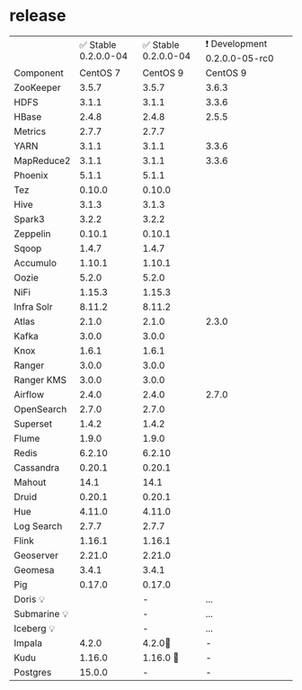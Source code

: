 # release

<table>
    <tr>
        <td></td>
        <td>✅ Stable 0.2.0.0-04</td>
        <td>✅ Stable 0.2.0.0-04</td>
        <td>❗ Development 0.2.0.0-05-rc0</td>
    </tr>
    <tr>
        <td>Component</td>
        <td>CentOS 7</td>
        <td>CentOS 9</td>
        <td>CentOS 9</td>
    </tr>
    <tr>
        <td>ZooKeeper</td>
        <td>3.5.7</td>
        <td>3.5.7</td>
        <td>3.6.3</td>
    </tr>
    <tr>
        <td>HDFS</td>
        <td>3.1.1</td>
        <td>3.1.1</td>
        <td>3.3.6</td>
    </tr>
    <tr>
        <td>HBase</td>
        <td>2.4.8</td>
        <td>2.4.8</td>
        <td>2.5.5</td>
    </tr>
    <tr>
        <td>Metrics</td>
        <td>2.7.7</td>
        <td>2.7.7</td>
        <td></td>
    </tr>
    <tr>
        <td>YARN</td>
        <td>3.1.1</td>
        <td>3.1.1</td>
        <td>3.3.6</td>
    </tr>
    <tr>
        <td>MapReduce2</td>
        <td>3.1.1</td>
        <td>3.1.1</td>
        <td>3.3.6</td>
    </tr>
    <tr>
        <td>Phoenix</td>
        <td>5.1.1</td>
        <td>5.1.1</td>
        <td></td>
    </tr>
    <tr>
        <td>Tez</td>
        <td>0.10.0</td>
        <td>0.10.0</td>
        <td></td>
    </tr>
    <tr>
        <td>Hive</td>
        <td>3.1.3</td>
        <td>3.1.3</td>
        <td></td>
    </tr>
    <tr>
        <td>Spark3</td>
        <td>3.2.2</td>
        <td>3.2.2</td>
        <td></td>
    </tr>
    <tr>
        <td>Zeppelin</td>
        <td>0.10.1</td>
        <td>0.10.1</td>
        <td></td>
    </tr>
    <tr>
        <td>Sqoop</td>
        <td>1.4.7</td>
        <td>1.4.7</td>
        <td></td>
    </tr>
    <tr>
        <td>Accumulo</td>
        <td>1.10.1</td>
        <td>1.10.1</td>
        <td></td>
    </tr>
    <tr>
        <td>Oozie</td>
        <td>5.2.0</td>
        <td>5.2.0</td>
        <td></td>
    </tr>
    <tr>
        <td>NiFi</td>
        <td>1.15.3</td>
        <td>1.15.3</td>
        <td></td>
    </tr>
    <tr>
        <td>Infra Solr</td>
        <td>8.11.2</td>
        <td>8.11.2</td>
        <td></td>
    </tr>
    <tr>
        <td>Atlas</td>
        <td>2.1.0</td>
        <td>2.1.0</td>
        <td>2.3.0</td>
    </tr>
    <tr>
        <td>Kafka</td>
        <td>3.0.0</td>
        <td>3.0.0</td>
        <td></td>
    </tr>
    <tr>
        <td>Knox</td>
        <td>1.6.1</td>
        <td>1.6.1</td>
        <td></td>
    </tr>
    <tr>
        <td>Ranger</td>
        <td>3.0.0</td>
        <td>3.0.0</td>
        <td></td>
    </tr>
    <tr>
        <td>Ranger KMS</td>
        <td>3.0.0</td>
        <td>3.0.0</td>
        <td></td>
    </tr>
    <tr>
        <td>Airflow</td>
        <td>2.4.0</td>
        <td>2.4.0</td>
        <td>2.7.0</td>
    </tr>
    <tr>
        <td>OpenSearch</td>
        <td>2.7.0</td>
        <td>2.7.0</td>
        <td></td>
    </tr>
    <tr>
        <td>Superset</td>
        <td>1.4.2</td>
        <td>1.4.2</td>
        <td></td>
    </tr>
    <tr>
        <td>Flume</td>
        <td>1.9.0</td>
        <td>1.9.0</td>
        <td></td>
    </tr>
    <tr>
        <td>Redis</td>
        <td>6.2.10</td>
        <td>6.2.10</td>
        <td></td>
    </tr>
    <tr>
        <td>Cassandra</td>
        <td>0.20.1</td>
        <td>0.20.1</td>
        <td></td>
    </tr>
    <tr>
        <td>Mahout</td>
        <td>14.1</td>
        <td>14.1</td>
        <td></td>
    </tr>
    <tr>
        <td>Druid</td>
        <td>0.20.1</td>
        <td>0.20.1</td>
        <td></td>
    </tr>
    <tr>
        <td>Hue</td>
        <td>4.11.0</td>
        <td>4.11.0</td>
        <td></td>
    </tr>
    <tr>
        <td>Log Search</td>
        <td>2.7.7</td>
        <td>2.7.7</td>
        <td></td>
    </tr>
    <tr>
        <td>Flink</td>
        <td>1.16.1</td>
        <td>1.16.1</td>
        <td></td>
    </tr>
    <tr>
        <td>Geoserver</td>
        <td>2.21.0</td>
        <td>2.21.0</td>
        <td></td>
    </tr>
    <tr>
        <td>Geomesa</td>
        <td>3.4.1</td>
        <td>3.4.1</td>
        <td></td>
    </tr>
    <tr>
        <td>Pig</td>
        <td>0.17.0</td>
        <td>0.17.0</td>
        <td></td>
    </tr>
    <tr>
        <td>Doris 💡</td>
        <td></td>
        <td>-</td>
        <td>...</td>
    </tr>
    <tr>
        <td>Submarine 💡</td>
        <td></td>
        <td>-</td>
        <td>...</td>
    </tr>
    <tr>
        <td>Iceberg 💡</td>
        <td></td>
        <td>-</td>
        <td>...</td>
    </tr>
    <tr>
        <td>Impala</td>
        <td>4.2.0</td>
        <td>4.2.0📌</td>
        <td>-</td>
    </tr>
    <tr>
        <td>Kudu</td>
        <td>1.16.0 </td>
        <td>1.16.0 📌</td>
        <td>-</td>
    </tr>
      <tr>
        <td>Postgres</td>
        <td>15.0.0</td>
        <td>-</td>
        <td>-</td>
    </tr>
  
</table>



